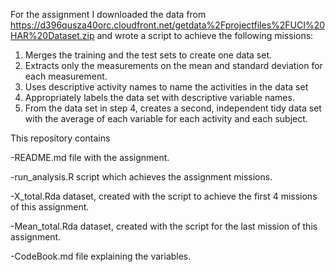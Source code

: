 For the assignment I downloaded the data from https://d396qusza40orc.cloudfront.net/getdata%2Fprojectfiles%2FUCI%20HAR%20Dataset.zip and wrote a script to achieve the following missions:
1. Merges the training and the test sets to create one data set.
2. Extracts only the measurements on the mean and standard deviation for each measurement.
3. Uses descriptive activity names to name the activities in the data set
4. Appropriately labels the data set with descriptive variable names.
5. From the data set in step 4, creates a second, independent tidy data set with the average of each variable for each activity and each subject.

This repository contains

-README.md file with the assignment.

-run_analysis.R script which achieves the assignment missions.

-X_total.Rda dataset, created with the script to achieve the first 4 missions of this assignment.

-Mean_total.Rda dataset, created with the script for the last mission of this assignment.

-CodeBook.md file explaining the variables.
